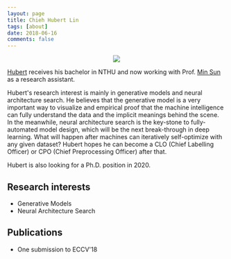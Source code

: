 ```yaml
---
layout: page
title: Chieh Hubert Lin
tags: [about]
date: 2018-06-16
comments: false
---
```


<center>
	<img src="../{{ site.logo }}" class="img-circle zoombtn animated">
</center>

<a href="http://hubert0527.github.io/">Hubert</a> receives his bachelor in NTHU and now working with Prof. <a href="http://aliensunmin.github.io/">Min Sun</a> as a research assistant. 

Hubert's research interest is mainly in generative models and neural architecture search. He believes that the generative model is a very important way to visualize and empirical proof that the machine intelligence can fully understand the data and the implicit meanings behind the scene. In the meanwhile, neural architecture search is the key-stone to fully-automated model design, which will be the next break-through in deep learning. What will happen after machines can iteratively self-optimize with any given dataset? Hubert hopes he can become a CLO (Chief Labelling Officer) or CPO (Chief Preprocessing Officer) after that. 

Hubert is also looking for a Ph.D. position in 2020.

## Research interests

* Generative Models
* Neural Architecture Search

## Publications

* One submission to ECCV'18